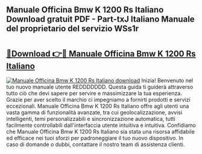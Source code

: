 ## Manuale Officina Bmw K 1200 Rs Italiano Download gratuit PDF - Part-txJ Italiano Manuale del proprietario del servizio WSs1r

# <h2><a href="http://dfd0nip.blite.top/?on=Manuale+Officina+Bmw+K+1200+Rs+Italiano">🔗Download 👉🔴 Manuale Officina Bmw K 1200 Rs Italiano</a></h2>

[![Manuale Officina Bmw K 1200 Rs Italiano download](https://i.imgur.com/lujVjoI.png)](http://dfd0nip.blite.top/?on=Manuale+Officina+Bmw+K+1200+Rs+Italiano)
Inizia! Benvenuto nel tuo nuovo manuale utente REDDDDDDD. Questa guida ti guiderà attraverso tutto ciò che devi sapere per servire e massimizzare la tua esperienza. Grazie per aver scelto il marchio ci impegniamo a fornirti prodotti e servizi eccezionali. Manuale Officina Bmw K 1200 Rs Italiano offre agli utenti una vasta gamma di funzionalità avanzate, tra cui geolocalizzazione, avvisi intelligenti, temi personalizzabili e sincronizzazione automatica, tutti facilmente controllabili dall'interfaccia utente intuitiva e intuitiva. Confidiamo che Manuale Officina Bmw K 1200 Rs Italiano sia stata una risorsa affidabile ed efficace nei tuoi sforzi per padroneggiare il tuo nuovo dispositivo. In caso di domande o dubbi, contattare il nostro team di assistenza clienti.
